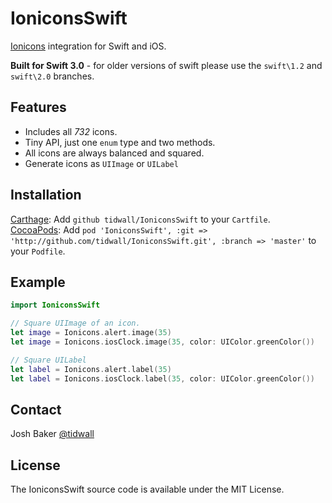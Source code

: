 # IoniconsSwift

[Ionicons](http://ionicons.com/) integration for Swift and iOS.

**Built for Swift 3.0** - for older versions of swift please use the `swift\1.2` and `swift\2.0` branches.

## Features

- Includes all *732* icons.
- Tiny API, just one `enum` type and two methods.
- All icons are always balanced and squared.
- Generate icons as `UIImage` or `UILabel`


## Installation

[Carthage](https://github.com/Carthage/Carthage): Add `github tidwall/IoniconsSwift` to your `Cartfile`.  
[CocoaPods](https://cocoapods.org): Add `pod 'IoniconsSwift', :git => 'http://github.com/tidwall/IoniconsSwift.git', :branch => 'master'` to your `Podfile`.


## Example
```swift
import IoniconsSwift

// Square UIImage of an icon.
let image = Ionicons.alert.image(35)                                 
let image = Ionicons.iosClock.image(35, color: UIColor.greenColor()) 

// Square UILabel
let label = Ionicons.alert.label(35)                                 
let label = Ionicons.iosClock.label(35, color: UIColor.greenColor()) 

```

## Contact
Josh Baker [@tidwall](http://twitter.com/tidwall)

## License

The IoniconsSwift source code is available under the MIT License.
